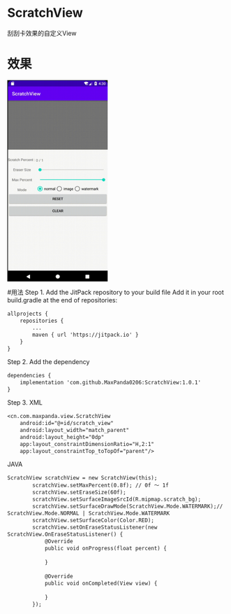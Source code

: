 # ScratchView
刮刮卡效果的自定义View
# 效果
<img src="https://github.com/MaxPanda0206/ScratchView/blob/1.0.1/screen-snap/scratch.gif" width = "230" height = "460" alt="图片名称" align=center />

#用法
Step 1. Add the JitPack repository to your build file
Add it in your root build.gradle at the end of repositories:

```
allprojects {
    repositories {
        ...
        maven { url 'https://jitpack.io' }
    }
}
```
Step 2. Add the dependency

```
dependencies {
    implementation 'com.github.MaxPanda0206:ScratchView:1.0.1'
}
```
Step 3. XML

```
<cn.com.maxpanda.view.ScratchView
    android:id="@+id/scratch_view"
    android:layout_width="match_parent"
    android:layout_height="0dp"
    app:layout_constraintDimensionRatio="H,2:1"
    app:layout_constraintTop_toTopOf="parent"/>
```
JAVA

```
ScratchView scratchView = new ScratchView(this);
        scratchView.setMaxPercent(0.8f); // 0f ～ 1f
        scratchView.setEraseSize(60f);
        scratchView.setSurfaceImageSrcId(R.mipmap.scratch_bg);
        scratchView.setSurfaceDrawMode(ScratchView.Mode.WATERMARK);// ScratchView.Mode.NORMAL | ScratchView.Mode.WATERMARK
        scratchView.setSurfaceColor(Color.RED);
        scratchView.setOnEraseStatusListener(new ScratchView.OnEraseStatusListener() {
            @Override
            public void onProgress(float percent) {
                
            }

            @Override
            public void onCompleted(View view) {

            }
        });
```
